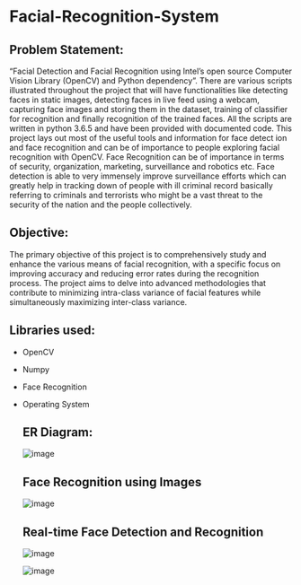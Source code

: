 # Facial-Recognition-System

## Problem Statement: 
“Facial Detection and Facial Recognition using Intel’s open source Computer Vision Library (OpenCV) and Python dependency”. There are various scripts illustrated throughout the project that will have functionalities like detecting faces in static images, detecting faces in live feed using a webcam, capturing face images and storing them in the dataset, training of classifier for recognition and finally recognition of the trained faces. All the scripts are written in python 3.6.5 and have been provided with documented code. This project lays out most of the useful tools and information for face detect ion and face recognition and can be of importance to people exploring facial recognition with OpenCV. Face Recognition can be of importance in terms of security, organization, marketing, surveillance and robotics etc. Face detection is able to very immensely improve surveillance efforts which can greatly help in tracking down of people with ill criminal record basically referring to criminals and terrorists who might be a vast threat to the security of the nation and the people collectively. 

## Objective:
The primary objective of this project is to comprehensively study and enhance the various means of facial recognition, with a specific focus on improving accuracy and reducing error rates during the recognition process. The project aims to delve into advanced methodologies that contribute to minimizing intra-class variance of facial features while simultaneously maximizing inter-class variance.

## Libraries used:
* OpenCV
* Numpy
* Face Recognition
* Operating System

  ## ER Diagram:
  ![image](https://github.com/sanyavirmani/Facial-Recognition-System/assets/114525205/dda8394c-ca4d-4841-a3ce-f98b8fa2d511)

  ## Face Recognition using Images
  ![image](https://github.com/sanyavirmani/Facial-Recognition-System/assets/114525205/837df262-d92a-49b9-ad0e-2425207ecccc)

  ## Real-time Face Detection and Recognition
  ![image](https://github.com/sanyavirmani/Facial-Recognition-System/assets/114525205/a589d57e-13a4-4541-9f0e-0ba97eb998d3)

  ![image](https://github.com/sanyavirmani/Facial-Recognition-System/assets/114525205/9b300da6-030a-4909-8b92-86ce4674c13c)
